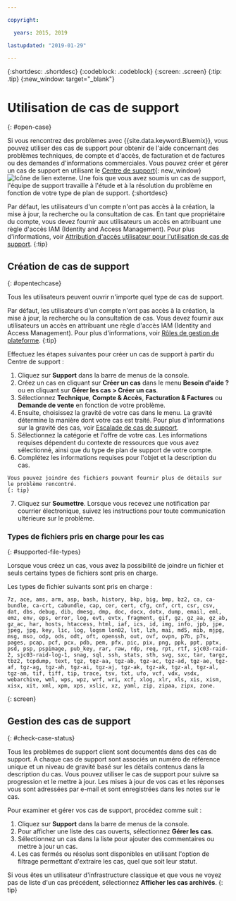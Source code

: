 ```yaml
---

copyright:

  years: 2015, 2019

lastupdated: "2019-01-29"

---
```


{:shortdesc: .shortdesc}
{:codeblock: .codeblock}
{:screen: .screen}
{:tip: .tip}
{:new_window: target="_blank"}

# Utilisation de cas de support 
{: #open-case}

Si vous rencontrez des problèmes avec {{site.data.keyword.Bluemix}}, vous pouvez utiliser des cas de support pour obtenir de l'aide concernant des problèmes techniques, de compte et d'accès, de facturation et de factures ou des demandes d'informations commerciales. Vous pouvez créer et gérer un cas de support en utilisant le [Centre de support](https://dev.console.cloud.ibm.com/unifiedsupport/supportcenter){: new_window} ![Icône de lien externe](../icons/launch-glyph.svg "Icône de lien externe"). Une fois que vous avez soumis un cas de support, l'équipe de support travaille à l'étude et à la résolution du problème en fonction de votre type de plan de support.
{:shortdesc}

Par défaut, les utilisateurs d'un compte n'ont pas accès à la création, la mise à jour, la recherche ou la consultation de cas. En tant que propriétaire du compte, vous devez fournir aux utilisateurs un accès en attribuant une règle d'accès IAM (Identity and Access Management). Pour plus d'informations, voir [Attribution d'accès utilisateur pour l'utilisation de cas de support](/docs/get-support?topic=get-support-access#access).
{:tip}

## Création de cas de support
{: #opentechcase}

Tous les utilisateurs peuvent ouvrir n'importe quel type de cas de support.

Par défaut, les utilisateurs d'un compte n'ont pas accès à la création, la mise à jour, la recherche ou la consultation de cas. Vous devez fournir aux utilisateurs un accès en attribuant une règle d'accès IAM (Identity and Access Management). Pour plus d'informations, voir [Rôles de gestion de plateforme](/docs/iam?topic=iam-platformroles#platformroles).
{:tip}

Effectuez les étapes suivantes pour créer un cas de support à partir du Centre de support : 

  1. Cliquez sur **Support** dans la barre de menus de la console.
  2. Créez un cas en cliquant sur **Créer un cas** dans le menu **Besoin d'aide ?** ou en cliquant sur **Gérer les cas > Créer un cas**.
  3. Sélectionnez **Technique**, **Compte & Accès**, **Facturation & Factures** ou **Demande de vente** en fonction de votre problème.
  4. Ensuite, choisissez la gravité de votre cas dans le menu. La gravité détermine la manière dont votre cas est traité. Pour plus d'informations sur la gravité des cas, voir [Escalade de cas de support](/docs/get-support?topic=get-support-escalation#escalation).
  5. Sélectionnez la catégorie et l'offre de votre cas. Les informations requises dépendent du contexte de ressources que vous avez sélectionné, ainsi que du type de plan de support de votre compte.
  6. Complétez les informations requises pour l'objet et la description du cas. 
  
    Vous pouvez joindre des fichiers pouvant fournir plus de détails sur le problème rencontré.
    {: tip}
  7. Cliquez sur **Soumettre**. Lorsque vous recevez une notification par courrier électronique, suivez les instructions pour toute communication ultérieure sur le problème. 

### Types de fichiers pris en charge pour les cas 
{: #supported-file-types}

Lorsque vous créez un cas, vous avez la possibilité de joindre un fichier et seuls certains types de fichiers sont pris en charge. 

Les types de fichier suivants sont pris en charge : 

```
7z, ace, ams, arm, asp, bash, history, bkp, big, bmp, bz2, ca, ca-bundle, ca-crt, cabundle, cap, cer, cert, cfg, cnf, crt, csr, csv, dat, dbs, debug, dib, dmesg, dmp, doc, docx, dotx, dump, email, eml, emz, env, eps, error, log, evt, evtx, fragment, gif, gz, gz_aa, gz_ab, gz_ac, har, hosts, htaccess, html, iaf, ics, id, img, info, jpb, jpe, jpeg, jpg, key, lic, log, logsm lon02, lst, lzh, mai, md5, mib, mjpg, msg, mso, odp, ods, odt, oft, openssh, out, ovf, ovpn, p7b, p7s, pages, pcap, pcf, pcx, pdb, pem, pfx, pic, pix, png, ppk, ppt, pptx, psd, psp, pspimage, pub_key, rar, raw, rdp, req, rpt, rtf, sjc03-raid-2, sjc03-raid-log-1, snag, sql, ssh, stats, sth, svg, sxc, tar, targz, tbz2, tcpdump, text, tgz, tgz-aa, tgz-ab, tgz-ac, tgz-ad, tgz-ae, tgz-af, tgz-ag, tgz-ah, tgz-ai, tgz-aj, tgz-ak, tgz-ak, tgz-al, tgz-al, tgz-am, tif, tiff, tip, trace, tsv, txt, ufo, vcf, vdx, vsdx, webarchive, wml, wps, wpz, wrf, wri, xcf, xlog, xlr, xls, xis, xism, xisx, xit, xml, xpm, xps, xslic, xz, yaml, zip, zipaa, zipx, zone.
```
{: screen}

## Gestion des cas de support 
{: #check-case-status}

Tous les problèmes de support client sont documentés dans des cas de support. A chaque cas de support sont associés un numéro de référence unique et un niveau de gravité basé sur les détails contenus dans la description du cas. Vous pouvez utiliser le cas de support pour suivre sa progression et le mettre à jour. Les mises à jour de vos cas et les réponses vous sont adressées par e-mail et sont enregistrées dans les notes sur le cas. 

Pour examiner et gérer vos cas de support, procédez comme suit :

  1. Cliquez sur **Support** dans la barre de menus de la console.
  2. Pour afficher une liste des cas ouverts, sélectionnez **Gérer les cas**.
  3. Sélectionnez un cas dans la liste pour ajouter des commentaires ou mettre à jour un cas.
  4. Les cas fermés ou résolus sont disponibles en utilisant l'option de filtrage permettant d'extraire les cas, quel que soit leur statut. 

Si vous êtes un utilisateur d'infrastructure classique et que vous ne voyez pas de liste d'un cas précédent, sélectionnez **Afficher les cas archivés**.
{: tip}

